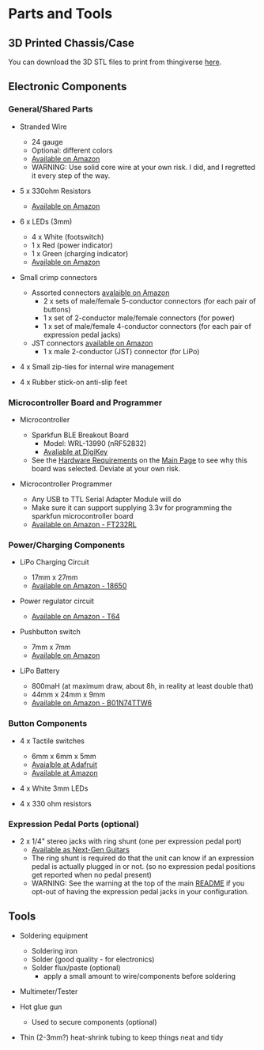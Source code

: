 # Parts and Tools


## 3D Printed Chassis/Case

You can download the 3D STL files to print from thingiverse [here](https://www.thingiverse.com/thing:4134488).


## Electronic Components


### General/Shared Parts

- Stranded Wire
  - 24 gauge
  - Optional: different colors
  - [Available on Amazon](https://www.amazon.ca/gp/product/B01KQ0D3M0)
  - WARNING: Use solid core wire at your own risk.  I did, and I regretted it every step of the way.

- 5 x 330ohm Resistors
  - [Available on Amazon](https://www.amazon.ca/dp/product/B07FYJFLL8)

- 6 x LEDs (3mm)
  - 4 x White (footswitch)
  - 1 x Red (power indicator)
  - 1 x Green (charging indicator)
  - [Available on Amazon](https://www.amazon.ca/gp/product/B01LYLN77H)

- Small crimp connectors
  - Assorted connectors [avalaible on Amazon](https://www.amazon.ca/gp/product/B0188DMF3A)
    - 2 x sets of male/female 5-conductor connectors (for each pair of buttons)
    - 1 x set of 2-conductor male/female connectors (for power)
    - 1 x set of male/female 4-conductor connectors (for each pair of expression pedal jacks)
  - JST connectors [available on Amazon](https://www.amazon.ca/gp/product/B0188YKCFC)
    - 1 x male 2-conductor (JST) connector (for LiPo)

- 4 x Small zip-ties for internal wire management

- 4 x Rubber stick-on anti-slip feet


### Microcontroller Board and Programmer
- Microcontroller
  - Sparkfun BLE Breakout Board
    - Model: WRL-13990 (nRF52832)
    - [Avaliable at DigiKey](https://www.digikey.ca/product-detail/en/sparkfun-electronics/WRL-13990/1568-1449-ND/6562783)
  - See the [Hardware Requirements](../README.md#Hardware%20Requirements) on the [Main Page](../README.md#Hardware%20Requirements) to see why this board was selected.  Deviate at your own risk.

- Microcontroller Programmer
  - Any USB to TTL Serial Adapter Module will do
  - Make sure it can support supplying 3.3v for programming the sparkfun microcontroller board
  - [Available on Amazon - FT232RL](https://www.amazon.ca/gp/product/B01JG8H5U4)


### Power/Charging Components

- LiPo Charging Circuit
  - 17mm x 27mm
  - [Available on Amazon - 18650](https://www.amazon.ca/gp/product/B07CCGVJ79)

- Power regulator circuit
  - [Available on Amazon - T64](https://www.amazon.ca/gp/product/B07L3RMJQB)

- Pushbutton switch
  - 7mm x 7mm
  - [Available on Amazon](https://www.amazon.ca/gp/product/B06XR8SQG9)

- LiPo Battery
  - 800maH (at maximum draw, about 8h, in reality at least double that)
  - 44mm x 24mm x 9mm
  - [Available on Amazon - B01N74TTW6](https://www.amazon.ca/gp/product/B01N74TTW6)


### Button Components

- 4 x Tactile switches
  - 6mm x 6mm x 5mm
  - [Avaialble at Adafruit](https://www.adafruit.com/product/367)
  - [Available at Amazon](https://www.amazon.ca/dp/product/B078HL5CC7)

- 4 x White 3mm LEDs

- 4 x 330 ohm resistors


### Expression Pedal Ports (optional)

- 2 x 1/4" stereo jacks with ring shunt (one per expression pedal port)
  - [Available as Next-Gen Guitars](https://nextgenguitars.ca/products/switchcraft-14b-1-4-stereo-jack-with-tip-ring-shunts.html)
  - The ring shunt is required do that the unit can know if an expression pedal is actually plugged in or not.  (so no expression pedal positions get reported when no pedal present)
  - WARNING: See the warning at the top of the main [README](../README.md) if you opt-out of having the expression pedal jacks in your configuration.


## Tools

- Soldering equipment
  - Soldering iron
  - Solder (good quality - for electronics)
  - Solder flux/paste (optional)
    - apply a small amount to wire/components before soldering
- Multimeter/Tester
- Hot glue gun
  - Used to secure components (optional)

- Thin (2-3mm?) heat-shrink tubing to keep things neat and tidy

